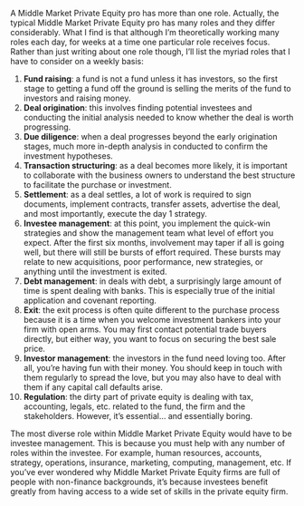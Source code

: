 <p>A Middle Market Private Equity pro has more than one role. Actually, the typical Middle Market Private Equity pro has many roles and they differ considerably. What I find is that although I&#8217;m theoretically working many roles each day, for weeks at a time one particular role receives focus. Rather than just writing about one role though, I&#8217;ll list the myriad roles that I have to consider on a weekly basis:</p><ol><li><strong>Fund raising</strong>: a fund is not a fund unless it has investors, so the first stage to getting a fund off the ground is selling the merits of the fund to investors and raising money.</li><li><strong>Deal origination</strong>: this involves finding potential investees and conducting the initial analysis needed to know whether the deal is worth progressing.</li><li><strong>Due diligence</strong>: when a deal progresses beyond the early origination stages, much more in-depth analysis in conducted to confirm the investment hypotheses.</li><li><strong>Transaction structuring</strong>: as a deal becomes more likely, it is important to collaborate with the business owners to understand the best structure to facilitate the purchase or investment.</li><li><strong>Settlement</strong>: as a deal settles, a lot of work is required to sign documents, implement contracts, transfer assets, advertise the deal, and most importantly, execute the day 1 strategy.</li><li><strong>Investee management</strong>: at this point, you implement the quick-win strategies and show the management team what level of effort you expect. After the first six months, involvement may taper if all is going well, but there will still be bursts of effort required. These bursts may relate to new acquisitions, poor performance, new strategies, or anything until the investment is exited.</li><li><strong>Debt management</strong>: in deals with debt, a surprisingly large amount of time is spent dealing with banks. This is especially true of the initial application and covenant reporting.</li><li><strong>Exit</strong>: the exit process is often quite different to the purchase process because it is a time when you welcome investment bankers into your firm with open arms. You may first contact potential trade buyers directly, but either way, you want to focus on securing the best sale price.</li><li><strong>Investor management</strong>: the investors in the fund need loving too. After all, you&#8217;re having fun with their money. You should keep in touch with them regularly to spread the love, but you may also have to deal with them if any capital call defaults arise.</li><li><strong>Regulation</strong>: the dirty part of private equity is dealing with tax, accounting, legals, etc. related to the fund, the firm and the stakeholders. However, it&#8217;s essential&#8230; and essentially boring.</li></ol><p>The most diverse role within Middle Market Private Equity would have to be investee management. This is because you must help with any number of roles within the investee. For example, human resources, accounts, strategy, operations, insurance, marketing, computing, management, etc. If you&#8217;ve ever wondered why Middle Market Private Equity firms are full of people with non-finance backgrounds, it&#8217;s because investees benefit greatly from having access to a wide set of skills in the private equity firm.</p>
